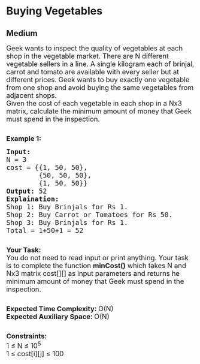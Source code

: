 # Buying Vegetables
## Medium
<div class="problems_problem_content__Xm_eO"><p><span style="font-size:18px">Geek wants to inspect the quality of vegetables at each shop in the vegetable market. There are N different vegetable sellers in a line. A single kilogram each of brinjal, carrot and tomato are available with every seller but at different prices.&nbsp;Geek wants to buy exactly one vegetable from one shop and avoid buying the same vegetables from adjacent shops.&nbsp;<br>
Given the cost of each vegetable in each shop in a Nx3 matrix, calculate the minimum amount of money that Geek must spend in the inspection.&nbsp;</span></p>

<p><br>
<span style="font-size:18px"><strong>Example 1:</strong></span></p>

<pre style="position: relative;"><span style="font-size:18px"><strong>Input: </strong>
N = 3
cost = {{1, 50, 50}, 
        {50, 50, 50}, 
        {1, 50, 50}}
<strong>Output:</strong> 52
<strong>Explaination:</strong> 
Shop 1: Buy Brinjals for Rs 1.
Shop 2: Buy Carrot or Tomatoes for Rs 50.
Shop 3: Buy Brinjals for Rs 1.
Total = 1+50+1 = 52</span><div class="open_grepper_editor" title="Edit &amp; Save To Grepper"></div></pre>

<p><br>
<span style="font-size:18px"><strong>Your Task:</strong><br>
You do not need to read input or print anything. Your task is to complete the function <strong>minCost()</strong> which takes N and Nx3 matrix cost[][] as input parameters and returns he minimum amount of money that Geek must spend in the inspection.&nbsp;</span></p>

<p><br>
<span style="font-size:18px"><strong>Expected Time Complexity: </strong>O(N)<br>
<strong>Expected Auxiliary Space: </strong>O(N)</span></p>

<p><br>
<span style="font-size:18px"><strong>Constraints:</strong><br>
1 ≤ N ≤ 10<sup>5&nbsp;</sup><br>
1 ≤ cost[i][j] ≤ 100&nbsp;</span></p>
</div>